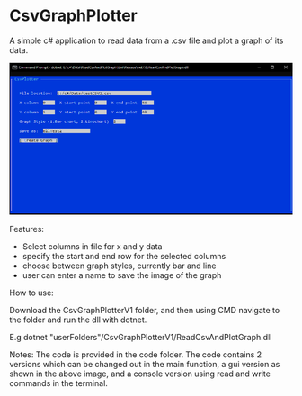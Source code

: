 # CsvGraphPlotter
A simple c# application to read data from a .csv file and plot a graph of its data.

![image](https://github.com/RWilko31/CsvGraphPlotter/blob/main/csvplotter.PNG)

Features:
* Select columns in file for x and y data
* specify the start and end row for the selected columns
* choose between graph styles, currently bar and line
* user can enter a name to save the image of the graph

How to use:

Download the CsvGraphPlotterV1 folder, and then using CMD navigate to the folder and run the dll with dotnet.

E.g dotnet "userFolders"/CsvGraphPlotterV1/ReadCsvAndPlotGraph.dll

Notes:
The code is provided in the code folder. The code contains 2 versions which can be changed out in the main function, a gui version as shown in the above image, and a console version using read and write commands in the terminal.
